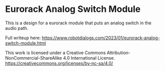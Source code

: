 # Eurorack Analog Switch Module

This is a design for a eurorack module that puts an analog switch in the audio path.

Full writeup here: https://www.robotdialogs.com/2023/01/eurorack-analog-switch-module.html

This work is licensed under a Creative Commons Attribution-NonCommercial-ShareAlike 4.0 International License. https://creativecommons.org/licenses/by-nc-sa/4.0/
